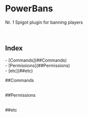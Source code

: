 <h1>PowerBans</h1>
Nr. 1 Spigot plugin for banning players
<br><br><br>

<h2>Index</h2>
- [Commands](##Commands)<br>
- [Permissions](##Permissions)<br>
- [etc](##etc)<br>

##Commands
<br><br>

##Permissions
<br><br>

##etc
<br><br>
